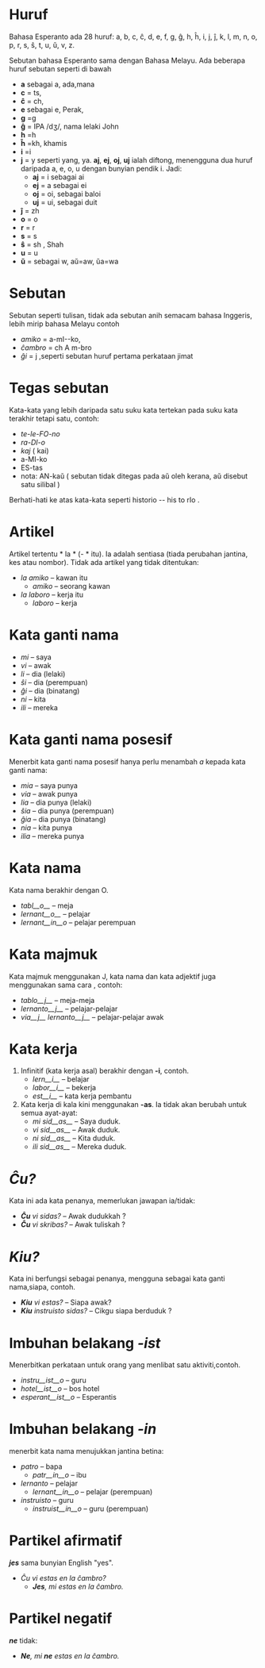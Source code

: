 # Huruf

Bahasa Esperanto ada 28 huruf: a, b, c, ĉ, d, e, f, g, ĝ, h, ĥ, i, j, ĵ, k, l, m, n, o, p, r, s, ŝ, t, u, ŭ, v, z.

Sebutan bahasa Esperanto sama dengan Bahasa Melayu. Ada beberapa huruf sebutan seperti di bawah

- __a__  sebagai a, ada,mana
- __c__ = ts,
- __ĉ__ = ch, 
- __e__ sebagai e, Perak, 
- __g__ =g
- __ĝ__ = IPA /dʒ/, nama lelaki John
- __h__ =h
- __ĥ__ =kh, khamis
- __i__ =i
- __j__ = y seperti yang, ya. __aj__, __ej__, __oj__, __uj__ ialah diftong, menengguna dua huruf daripada  a, e, o, u dengan bunyian pendik  i. Jadi:
	- __aj__ = i sebagai ai
	- __ej__ = a sebagai ei
	- __oj__ = oi, sebagai baloi
	- __uj__ = ui, sebagai duit
- __ĵ__ = zh 
- __o__ = o
- __r__ = r
- __s__ = s
- __ŝ__ = sh , Shah
- __u__ = u
- __ŭ__ = sebagai w, aŭ=aw, ŭa=wa


# Sebutan

Sebutan seperti tulisan, tidak ada sebutan anih semacam bahasa Inggeris, lebih mirip bahasa Melayu contoh

- *amiko* = a-mI--ko, 
- *ĉambro* = ch A m-bro
- *ĝi* = j ,seperti sebutan huruf pertama perkataan jimat

# Tegas sebutan

Kata-kata yang lebih daripada satu suku kata tertekan pada suku kata terakhir tetapi satu, contoh:

- *te-le-FO-no* 
- *ra-DI-o* 
- *kaj* ( kai)
- a-MI-ko 
- ES-tas 
- nota: AN-kaŭ ( sebutan tidak ditegas pada aŭ oleh kerana, aŭ disebut satu silibal )

Berhati-hati ke atas kata-kata seperti historio -- his to rIo .

# Artikel

Artikel tertentu * la * (- * itu). Ia adalah sentiasa (tiada perubahan jantina, kes atau nombor). Tidak ada artikel yang tidak ditentukan:

- *la amiko* – kawan itu
  - *amiko* – seorang kawan
- *la laboro* – kerja itu
  - *laboro* – kerja

# Kata ganti nama

- *mi* – saya
- *vi* – awak
- *li* – dia (lelaki)
- *ŝi* – dia (perempuan)
- *ĝi* – dia (binatang)
- *ni* – kita
- *ili* – mereka


# Kata ganti nama posesif

Menerbit kata ganti nama posesif hanya perlu menambah _a_ kepada kata ganti nama:

- *mia* – saya punya
- *via* – awak punya
- *lia* – dia punya (lelaki)
- *ŝia* – dia punya (perempuan)
- *ĝia* – dia punya (binatang)
- *nia* – kita punya
- *ilia* – mereka punya

# Kata nama

Kata nama berakhir dengan O.

- *tabl__o__* – meja
- *lernant__o__* – pelajar
- *lernant__in__o* – pelajar perempuan

# Kata majmuk

Kata majmuk menggunakan J, kata nama dan kata adjektif juga menggunakan sama cara , contoh:

- *tablo__j__* – meja-meja
- *lernanto__j__* – pelajar-pelajar
- *via__j__ lernanto__j__* – pelajar-pelajar awak

# Kata kerja

1. Infinitif (kata kerja asal) berakhir dengan __-i__, contoh.
   - *lern__i__* – belajar
   - *labor__i__* – bekerja
   - *est__i__* – kata kerja pembantu
2. Kata kerja di kala kini menggunakan  __-as__. Ia tidak akan berubah untuk semua ayat-ayat:
   - *mi sid__as__* – Saya duduk.
   - *vi sid__as__* – Awak duduk.
   - *ni sid__as__* – Kita duduk.
   - *ili sid__as__* – Mereka duduk.

# *Ĉu?*

Kata ini ada kata penanya, memerlukan jawapan ia/tidak:

- *__Ĉu__ vi sidas?* – Awak dudukkah ?
- *__Ĉu__ vi skribas?* – Awak tuliskah ? 

# *Kiu?*

Kata ini berfungsi sebagai penanya, mengguna sebagai kata ganti nama,siapa, contoh.

- *__Kiu__ vi estas?* – Siapa awak?
- *__Kiu__ instruisto sidas?* – Cikgu siapa berduduk ?


# Imbuhan belakang *-ist*

Menerbitkan perkataan untuk orang yang menlibat satu aktiviti,contoh.


- *instru__ist__o* – guru
- *hotel__ist__o* – bos hotel
- *esperant__ist__o* – Esperantis


# Imbuhan belakang *-in*

menerbit kata nama menujukkan jantina betina:

- *patro* – bapa
    - *patr__in__o* – ibu
- *lernanto* – pelajar
    - *lernant__in__o* – pelajar (perempuan)
- *instruisto* – guru
    - *instruist__in__o* – guru (perempuan)

# Partikel afirmatif

*__jes__* sama bunyian English "yes".

- *Ĉu vi estas en la ĉambro?* 
  - *__Jes__, mi estas en la ĉambro.* 

# Partikel negatif

*__ne__* tidak:

- *__Ne__, mi __ne__ estas en la ĉambro.* 
